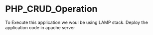 # PHP_CRUD_Operation

To Execute this application we woul be using LAMP stack.
Deploy the application code in apache server
